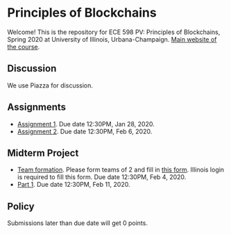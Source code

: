 # Principles of Blockchains

Welcome! This is the repository for ECE 598 PV: Principles of Blockchains, Spring 2020 at University of Illinois, Urbana-Champaign. [Main website of the course](https://courses.grainger.illinois.edu/ece598pv/sp2020/).

## Discussion
We use Piazza for discussion.

## Assignments

- [Assignment 1](Assignment1). Due date 12:30PM, Jan 28, 2020.
- [Assignment 2](Assignment2). Due date 12:30PM, Feb 6, 2020.

## Midterm Project

- [Team formation](https://forms.gle/e4UXyXrHUJfancqS6). Please form teams of 2 and fill in [this form](https://forms.gle/e4UXyXrHUJfancqS6). Illinois login is required to fill this form. Due date 12:30PM, Feb 4, 2020.
- [Part 1](MidtermProject1). Due date 12:30PM, Feb 11, 2020.

## Policy
Submissions later than due date will get 0 points.
